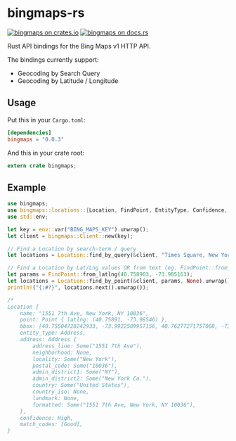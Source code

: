 bingmaps-rs
=============

[![bingmaps on crates.io](https://img.shields.io/crates/v/bingmaps.svg)](https://crates.io/crates/bingmaps)
[![bingmaps on docs.rs](https://docs.rs/bingmaps/badge.svg)](https://docs.rs/bingmaps)

Rust API bindings for the Bing Maps v1 HTTP API.

The bindings currently support:
 * Geocoding by Search Query
 * Geocoding by Latitude / Longitude

## Usage
Put this in your `Cargo.toml`:

```toml
[dependencies]
bingmaps = "0.0.3"
```

And this in your crate root:

```rust
extern crate bingmaps;
```

## Example
```rust
use bingmaps;
use bingmaps::locations::{Location, FindPoint, EntityType, Confidence, MatchCode};
use std::env;

let key = env::var("BING_MAPS_KEY").unwrap();
let client = bingmaps::Client::new(key);

// Find a Location by search-term / query
let locations = Location::find_by_query(&client, "Times Square, New York", None).unwrap();

// Find a Location by Lat/Lng values OR from text (eg. FindPoint::from_str("40.75890,-73.98516");)
let params = FindPoint::from_latlng(40.758903, -73.985163);
let locations = Location::find_by_point(&client, params, None).unwrap();
println!("{:#?}", locations.next().unwrap());

/*
Location {
    name: "1551 7th Ave, New York, NY 10036",
    point: Point { latlng: (40.75891, -73.98546) },
    bbox: [40.75504728242933, -73.9922589957156, 40.76277271757068, -73.9786610042844],
    entity_type: Address,
    address: Address {
        address_line: Some("1551 7th Ave"),
        neighborhood: None,
        locality: Some("New York"),
        postal_code: Some("10036"),
        admin_district1: Some("NY"),
        admin_district2: Some("New York Co."),
        country: Some("United States"),
        country_iso: None,
        landmark: None,
        formatted: Some("1551 7th Ave, New York, NY 10036"),
    },
    confidence: High,
    match_codes: [Good],
}
```
